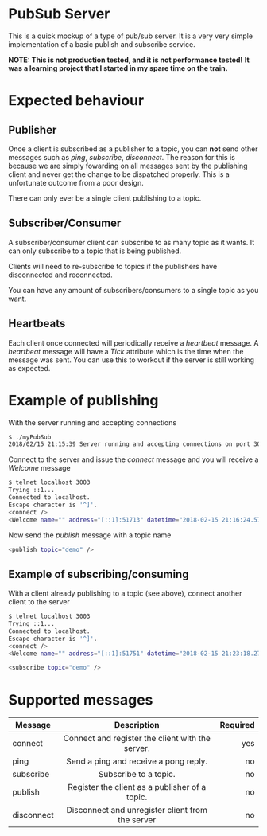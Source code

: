 PubSub Server
=============

This is a quick mockup of a type of pub/sub server. It is a very very simple implementation of a basic publish and subscribe service.

**NOTE: This is not production tested, and it is not performance tested!**
**It was a learning project that I started in my spare time on the train.**

Expected behaviour
==================

Publisher
---------

Once a client is subscribed as a publisher to a topic, you can **not** send other
messages such as *ping*, *subscribe*, *disconnect*. The reason for this is because
we are simply fowarding on all messages sent by the publishing client and never get
the change to be dispatched properly. This is a unfortunate outcome from a poor
design.

There can only ever be a single client publishing to a topic.


Subscriber/Consumer
-------------------

A subscriber/consumer client can subscribe to as many topic as it wants. It can only subscribe to a topic that is being published.

Clients will need to re-subscribe to topics if the publishers have disconnected and
reconnected.

You can have any amount of subscribers/consumers to a single topic as you want.


Heartbeats
----------

Each client once connected will periodically receive a *heartbeat* message. A *heartbeat* message will have a *Tick* attribute which is the time when the message
was sent. You can use this to workout if the server is still working as expected.


Example of publishing
=====================

With the server running and accepting connections

```bash
$ ./myPubSub
2018/02/15 21:15:39 Server running and accepting connections on port 3003
```

Connect to the server and issue the *connect* message and you will receive a *Welcome* message

```bash
$ telnet localhost 3003
Trying ::1...
Connected to localhost.
Escape character is '^]'.
<connect />
<Welcome name="" address="[::1]:51713" datetime="2018-02-15 21:16:24.576339 +1100 AEDT m=+45.094943292"><topics></topics></Welcome>
```

Now send the *publish* message with a topic name

```bash
<publish topic="demo" />
```


Example of subscribing/consuming
--------------------------------

With a client already publishing to a topic (see above), connect another client to the server

```bash
$ telnet localhost 3003
Trying ::1...
Connected to localhost.
Escape character is '^]'.
<connect />
<Welcome name="" address="[::1]:51751" datetime="2018-02-15 21:23:18.273907 +1100 AEDT m=+458.780100610"><topics><topic>demo</topic></topics></Welcome>
```

```bash
<subscribe topic="demo" />
```


Supported messages
==================

| Message        | Description                                      | Required |
| -------------  |:------------------------------------------------:| --------:|
| connect        | Connect and register the client with the server. | yes      |
| ping           | Send a ping and receive a pong reply.            | no       |
| subscribe      | Subscribe to a topic.                            | no       |
| publish        | Register the client as a publisher of a topic.   | no       |
| disconnect     | Disconnect and unregister client from the server | no       |